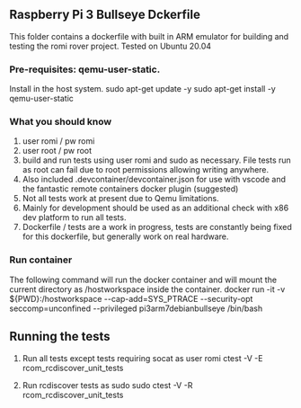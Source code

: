 ## Raspberry Pi 3 Bullseye Dckerfile
This folder contains a dockerfile with built in ARM emulator for building and testing the romi rover project.
Tested on Ubuntu 20.04

### Pre-requisites: qemu-user-static. 
Install in the host system.
sudo apt-get update -y
sudo apt-get install -y qemu-user-static

### What you should know

1) user romi / pw romi
2) user root / pw root
3) build and run tests using user romi and sudo as necessary. File tests run as root can fail due to root permissions allowing writing anywhere.
4) Also included .devcontainer/devcontainer.json for use with vscode and the fantastic remote containers docker plugin (suggested)
5) Not all tests work at present due to Qemu limitations.
6) Mainly for development should be used as an additional check with x86 dev platform to run all tests.
7) Dockerfile / tests are a work in progress, tests are constantly being fixed for this dockerfile, but generally work on real hardware.

### Run container
The following command will run the docker container and will mount the current directory as /hostworkspace inside the container.
docker run -it -v ${PWD}:/hostworkspace --cap-add=SYS_PTRACE --security-opt seccomp=unconfined --privileged pi3arm7debianbullseye /bin/bash

## Running the tests
1) Run all tests except tests requiring socat as user romi
   ctest -V -E rcom_rcdiscover_unit_tests
   
2) Run rcdiscover tests as sudo
   sudo ctest -V -R rcom_rcdiscover_unit_tests